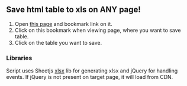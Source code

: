 ## Save html table to xls on ANY page!

1. Open [this page](https://ili4x.github.io/table-click-n-save/index.html) and bookmark link on it.
2. Click on this bookmark when viewing page, where you want to save table.
3. Click on the table you want to save.

### Libraries

Script uses Sheetjs [xlsx](https://github.com/sheetjs/js-xlsx) lib for generating xlsx and jQuery for handling events. If jQuery is not present on target page, it will load from CDN.
